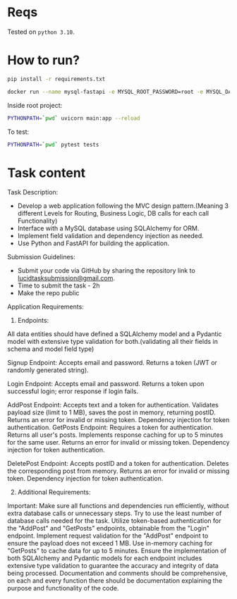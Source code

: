 # Reqs

Tested on `python 3.10`.

# How to run?

```bash
pip install -r requirements.txt
```

```bash
docker run --name mysql-fastapi -e MYSQL_ROOT_PASSWORD=root -e MYSQL_DATABASE=fastapi_db -p 3306:3306 -d mysql:8.0
```

Inside root project:
```bash
PYTHONPATH=`pwd` uvicorn main:app --reload
```

To test:
```bash
PYTHONPATH=`pwd` pytest tests
```


# Task content

Task Description:

- Develop a web application following the MVC design pattern.(Meaning 3 different Levels for Routing, Business Logic, DB calls for each call Functionality)
- Interface with a MySQL database using SQLAlchemy for ORM.
- Implement field validation and dependency injection as needed.
- Use Python and FastAPI for building the application.

Submission Guidelines:

- Submit your code via GitHub by sharing the repository link to lucidtasksubmission@gmail.com.
- Time to submit the task - 2h
- Make the repo public

Application Requirements:


1. Endpoints:

All data entities should have defined a SQLAlchemy model and a Pydantic model with extensive type validation for both.(validating all their fields in schema and model field type)



  Signup Endpoint:
    Accepts email and password.
    Returns a token (JWT or randomly generated string).


  Login Endpoint:
    Accepts email and password.
    Returns a token upon successful login; error response if login fails.

  AddPost Endpoint:
    Accepts text and a token for authentication.
    Validates payload size (limit to 1 MB), saves the post in memory, returning postID.
    Returns an error for invalid or missing token.
    Dependency injection for token authentication.
  GetPosts Endpoint:
    Requires a token for authentication.
    Returns all user's posts.
    Implements response caching for up to 5 minutes for the same user.
    Returns an error for invalid or missing token.
    Dependency injection for token authentication.

  DeletePost Endpoint:
    Accepts postID and a token for authentication.
    Deletes the corresponding post from memory.
    Returns an error for invalid or missing token.
    Dependency injection for token authentication.


2. Additional Requirements:

Important: Make sure all functions and dependencies run efficiently, without extra database calls or unnecessary steps. Try to use the least number of database calls needed for the task. 
Utilize token-based authentication for the "AddPost" and "GetPosts" endpoints, obtainable from the "Login" endpoint.
  Implement request validation for the "AddPost" endpoint to ensure the payload does not exceed 1 MB.
  Use in-memory caching for "GetPosts" to cache data for up to 5 minutes.
Ensure the implementation of both SQLAlchemy and Pydantic models for each endpoint includes extensive type validation to guarantee the accuracy and integrity of data being processed.
Documentation and comments should be comprehensive, on each and every function there should be documentation explaining the purpose and functionality of the code.